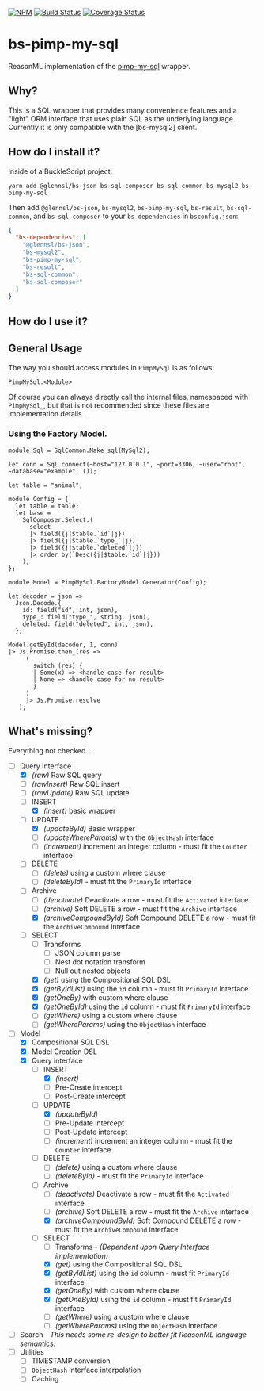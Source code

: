 [![NPM](https://nodei.co/npm/bs-pimp-my-sql.png)](https://nodei.co/npm/bs-pimp-my-sql/)
[![Build Status](https://www.travis-ci.org/scull7/bs-pimp-my-sql.svg?branch=master)](https://www.travis-ci.org/scull7/bs-pimp-my-sql)
[![Coverage Status](https://coveralls.io/repos/github/scull7/bs-pimp-my-sql/badge.svg?branch=master)](https://coveralls.io/github/scull7/bs-pimp-my-sql?branch=master)

# bs-pimp-my-sql
ReasonML implementation of the [pimp-my-sql] wrapper.

## Why?

This is a SQL wrapper that provides many convenience features and a "light" ORM interface that
uses plain SQL as the underlying language.  Currently it is only compatible with the [bs-mysql2]
client.

## How do I install it?

Inside of a BuckleScript project:
```shell
yarn add @glennsl/bs-json bs-sql-composer bs-sql-common bs-mysql2 bs-pimp-my-sql
```

Then add `@glennsl/bs-json`, `bs-mysql2`, `bs-pimp-my-sql`, `bs-result`, `bs-sql-common`,
and `bs-sql-composer` to your `bs-dependencies` in `bsconfig.json`:

```json
{
  "bs-dependencies": [
    "@glennsl/bs-json",
    "bs-mysql2",
    "bs-pimp-my-sql",
    "bs-result",
    "bs-sql-common",
    "bs-sql-composer"
  ]
}
```

## How do I use it?

## General Usage

The way you should access modules in `PimpMySql` is as follows:

```reason
PimpMySql.<Module>
```

Of course you can always directly call the internal files, namespaced with `PimpMySql_`, but
that is not recommended since these files are implementation details.

### Using the Factory Model.
```reason
module Sql = SqlCommon.Make_sql(MySql2);

let conn = Sql.connect(~host="127.0.0.1", ~port=3306, ~user="root", ~database="example", ());

let table = "animal";

module Config = {
  let table = table;
  let base =
    SqlComposer.Select.(
      select
      |> field({j|$table.`id`|j})
      |> field({j|$table.`type_`|j})
      |> field({j|$table.`deleted`|j})
      |> order_by(`Desc({j|$table.`id`|j}))
    );
};

module Model = PimpMySql.FactoryModel.Generator(Config);

let decoder = json =>
  Json.Decode.{
    id: field("id", int, json),
    type_: field("type_", string, json),
    deleted: field("deleted", int, json),
  };

Model.getById(decoder, 1, conn)
|> Js.Promise.then_(res =>
     (
       switch (res) {
       | Some(x) => <handle case for result>
       | None => <handle case for no result>
       }
     )
     |> Js.Promise.resolve
   );
```

## What's missing?

Everything not checked...

- [ ] Query Interface
  - [x] _(raw)_ Raw SQL query
  - [ ] _(rawInsert)_ Raw SQL insert
  - [ ] _(rawUpdate)_ Raw SQL update
  - [ ] INSERT
    - [x] _(insert)_ basic wrapper
  - [ ] UPDATE
    - [x] _(updateById)_ Basic wrapper
    - [ ] _(updateWhereParams)_ with the `ObjectHash` interface
    - [ ] _(increment)_ increment an integer column - must fit the `Counter` interface
  - [ ] DELETE
    - [ ] _(delete)_ using a custom where clause
    - [ ] _(deleteById)_ - must fit the `PrimaryId` interface
  - [ ] Archive
    - [ ] _(deactivate)_ Deactivate a row - must fit the `Activated` interface
    - [ ] _(archive)_ Soft DELETE a row - must fit the `Archive` interface
    - [x] _(archiveCompoundById)_ Soft Compound DELETE a row - must fit the `ArchiveCompound` interface
  - [ ] SELECT
    - [ ] Transforms
      - [ ] JSON column parse
      - [ ] Nest dot notation transform
      - [ ] Null out nested objects
    - [x] _(get)_ using the Compositional SQL DSL
    - [x] _(getByIdList)_ using the `id` column - must fit `PrimaryId` interface
    - [x] _(getOneBy)_ with custom where clause
    - [x] _(getOneById)_ using the `id` column - must fit `PrimaryId` interface
    - [ ] _(getWhere)_ using a custom where clause
    - [ ] _(getWhereParams)_ using the `ObjectHash` interface
- [ ] Model
  - [x] Compositional SQL DSL
  - [x] Model Creation DSL
  - [x] Query interface
    - [ ] INSERT
      - [x] _(insert)_
      - [ ] Pre-Create intercept
      - [ ] Post-Create intercept
    - [ ] UPDATE
      - [x] _(updateById)_
      - [ ] Pre-Update intercept
      - [ ] Post-Update intercept
      - [ ] _(increment)_ increment an integer column - must fit the `Counter` interface
    - [ ] DELETE
      - [ ] _(delete)_ using a custom where clause
      - [ ] _(deleteById)_ - must fit the `PrimaryId` interface
    - [ ] Archive
      - [ ] _(deactivate)_ Deactivate a row - must fit the `Activated` interface
      - [ ] _(archive)_ Soft DELETE a row - must fit the `Archive` interface
      - [x] _(archiveCompoundById)_ Soft Compound DELETE a row - must fit the `ArchiveCompound` interface
    - [ ] SELECT
      - [ ] Transforms - _(Dependent upon Query Interface implementation)_
      - [x] _(get)_ using the Compositional SQL DSL
      - [x] _(getByIdList)_ using the `id` column - must fit `PrimaryId` interface
      - [x] _(getOneBy)_ with custom where clause
      - [x] _(getOneById)_ using the `id` column - must fit `PrimaryId` interface
      - [ ] _(getWhere)_ using a custom where clause
      - [ ] _(getWhereParams)_ using the `ObjectHash` interface
- [ ] Search - _This needs some re-design to better fit ReasonML language semantics._
- [ ] Utilities
  - [ ] TIMESTAMP conversion
  - [ ] `ObjectHash` interface interpolation
  - [ ] Caching

[pimp-my-sql]: https://github.com/influentialpublishers/pimp-my-sql
[bs-mysql]: https://github.com/davidgomes/bs-mysql
[mysql2]: https://www.npmjs.com/package/mysql2
